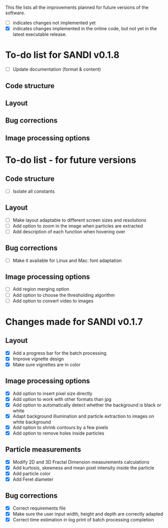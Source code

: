This file lists all the improvements planned for future versions of the software. 
- [ ] indicates changes not implemented yet
- [x] indicates changes implemented in the online code, but not yet in the latest executable release.

# To-do list for SANDI v0.1.8

- [ ] Update documentation (format & content)

## Code structure
## Layout
## Bug corrections
## Image processing options

# To-do list - for future versions

## Code structure
- [ ] Isolate all constants
      
## Layout
- [ ] Make layout adaptable to different screen sizes and resolutions
- [ ] Add option to zoom in the image when particles are extracted
- [ ] Add description of each function when hovering over

## Bug corrections
- [ ] Make it available for Linux and Mac: font adaptation

## Image processing options
- [ ] Add region merging option
- [ ] Add option to choose the thresholding algorithm
- [ ] Add option to convert video to images

# Changes made for SANDI v0.1.7

## Layout
- [x] Add a progress bar for the batch processing
- [x] Improve vignette design
- [x] Make sure vignettes are in color

## Image processing options
- [x] Add option to insert pixel size directly
- [x] Add option to work with other formats than jpg
- [x] Add option to automatically detect whether the background is black or white
- [x] Adapt background illumination and particle extraction to images on white background
- [x] Add option to shrink contours by a few pixels
- [x] Add option to remove holes inside particles

## Particle measurements
- [x] Modify 2D and 3D Fractal Dimension measurements calculations
- [x] Add kurtosis, skewness and mean pixel intensity inside the particle
- [x] Add particle color
- [x] Add Feret diameter

## Bug corrections
- [x] Correct requirements file
- [x] Make sure the user input width, height and depth are correctly adapted
- [x] Correct time estimation in log print of batch processing completion

